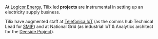 At [Logicor Energy][1], Tilix led **projects** are instrumental in setting up an electricity supply business.

Tilix have augmented staff at [Telefonica IoT][2] (as the comms hub Technical Lead for [SMIP][4]) and at National Grid (as industrial IoT & Analytics architect for the [Deeside Project][3]).

[1]: https://www.logicor-energy.co.uk
[2]: https://iot.telefonica.com
[3]: http://deeside.nationalgrid.co.uk
[4]: https://www.gov.uk/government/publications/smart-metering-implementation-programme-information-leaflet
